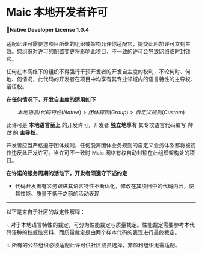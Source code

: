 # Maic 本地开发者许可
#### 📁Native Developer License 1.0.4

适配此许可需要您项目所处的组织或架构允许你适配它，提交此附加许可立刻生效。您组织对许可的配置变更将影响此项目，不一致的许可会导致网络临时封锁它。

任何在本网络下的组织不得强行干预开发者的开发自主度的权利，不论何时、何地、何情况，此代码的开发者在项目中均享有其专业领域内的语言特性的主导权、话语权。

**在任何情况下，开发自主度的适用如下**

$$
本地语言/代码特性(Native) > 团体规则(Group) > 自定义规则(Custom)
$$

此许可是 **本地语言至上** 的开发许可，开发者 **独立地享有** 其专攻语言代码编写 *特性* 的 **主导权**。

开发者应当严格遵守团体规则，任何脱离团体业务规则的自定义业务体系都将被视作违反此开发许可。当许可不一致时 Maic 网络有权自动封锁在此组织架构处的项目。

**在许诺的服务周期的活动下，开发者须遵守下述约定**
- 代码开发者有义务跟进其语言特性不断优化，修改在其项目中的代码内容，使其性能、质量不低于之前的活动表现
---

以下是来自于社区的裁定性解释：

i. 对于本地语言特性的裁定，可分为性能裁定与质量裁定。性能裁定需要参考本代码语种的权威性资料，而质量裁定是由两个样本代码的表现进行最终裁定。

ii. 所有的公益组织必须适配此许可供社区成员选择，非盈利组织无需适配。